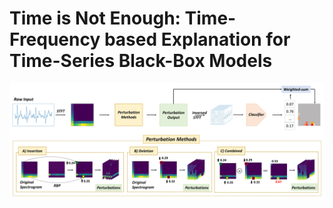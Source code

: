 # Time is Not Enough: Time-Frequency based Explanation for Time-Series Black-Box Models

![Model Architecture](figures/overall_figure.png)